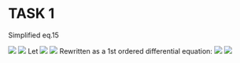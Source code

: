 # TASK 1
Simplified eq.15 

<img src="https://render.githubusercontent.com/render/math?math=H^{\prime\prime}%2BH^{\prime}f(r)%2BHg(r) =0">
<img src="https://render.githubusercontent.com/render/math?math=\frac{d^{2}H}{dr^{2}}%2B\frac{dH}{dr}f(r)%2BHg(r) =0">
Let <img src="https://render.githubusercontent.com/render/math?math=A=\frac{d}{dr}(B)=\frac{d^{2}H}{dr^{2}}, \qquad B=\frac{dH}{dr}=H^{\prime}"> 
<img src="https://render.githubusercontent.com/render/math?math=\frac{d}{dr}(B)%2BBf(r)%2BHg(r)=0"> 
Rewritten as a 1st ordered differential equation: <img src="https://render.githubusercontent.com/render/math?math=\frac{d}{dr}(B)=-Bf(r)-Hg(r)"> 
<img src="https://render.githubusercontent.com/render/math?math=\frac{d}{dr}(\frac{dH}{dr})=-\frac{dH}{dr}f(r)-Hg(r)"> 
